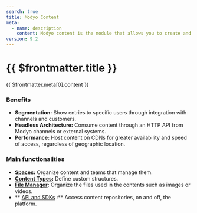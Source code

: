 ```yaml
---
search: true
title: Modyo Content
meta:
  - name: description
    content: Modyo content is the module that allows you to create and manage dynamic content repositories called spaces. In a space you can create posts, segmented by content types. The type of content defines the basic structure, with its requirements and validations to publish an entry.
version: 9.2
---
```


# {{ $frontmatter.title }}

{{ $frontmatter.meta[0].content }}

### Benefits
- **Segmentation:** Show entries to specific users through integration with channels and customers.
- **Headless Architecture:** Consume content through an HTTP API from Modyo channels or external systems.
- **Performance:** Host content on CDNs for greater availability and speed of access, regardless of geographic location.

### Main functionalities

- **[Spaces](/en/platform/content/spaces.html):** Organize content and teams that manage them.
- **[Content Types](/en/platform/content/types.html):** Define custom structures.
- **[File Manager](/en/platform/content/asset-manager.html):** Organize the files used in the contents such as images or videos.
- ** [API and SDKs](/en/platform/content/public-api-reference.html) :** Access content repositories, on and off, the platform.

